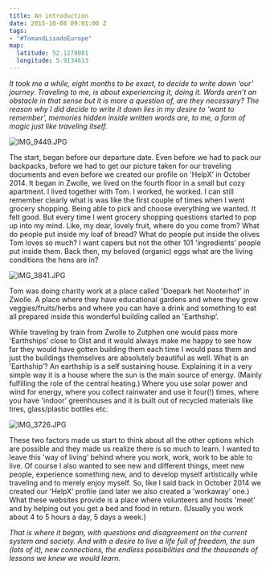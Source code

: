 ```yaml
---
title: An introduction
date: 2015-10-08 09:01:00 Z
tags:
- "#TomandLisadoEurope"
map:
  latitude: 52.1278081
  longitude: 5.9134613
---
```


*It took me a while, eight months to be exact, to decide to write down ‘our’ journey. Traveling to me, is about experiencing it, doing it. Words aren’t an obstacle in that sense but it is more a question of, are they necessary? The reason why I did decide to write it down lies in my desire to 'want to remember’, memories hidden inside written words are, to me, a form of magic just like traveling itself.*

![IMG_9449.JPG](/uploads/IMG_9449.JPG)

The start, began before our departure date. Even before we had to pack our backpacks, before we had to get our picture taken for our traveling documents and even before we created our profile on 'HelpX’ in October 2014. It began  in Zwolle, we lived on the fourth floor in a small but cozy apartment. I lived together with Tom. I worked, he worked. I can still remember clearly what is was like the first couple of times when I went grocery shopping. Being able to pick and choose everything we wanted. It felt good. But every time I went grocery shopping questions started to pop up into my mind. Like, my dear, lovely fruit, where do you come from? What do people put inside my loaf of bread? What do people put inside the olives Tom loves so much? I want capers but not the other 101 'ingredients’ people put inside them. Back then, my beloved (organic) eggs what are the living conditions the hens are in?

![IMG_3841.JPG](/uploads/IMG_3841.JPG)

Tom was doing charity work at a place called 'Doepark het Nooterhof’ in Zwolle. A place where they have educational gardens and where they grow veggies/fruits/herbs and where you can have a drink and something to eat all prepared inside this wonderful building called an 'Earthship’.

While traveling by train from Zwolle to Zutphen one would pass more 'Earthships’ close to Olst and it would always make me happy to see how far they would have gotten building them each time I would pass them and just the buildings themselves are absolutely beautiful as well. What is an 'Earthship’? An earthship is a self sustaining house. Explaining it in a very simple way it is a house where the sun is the main source of energy. (Mainly fulfilling the role of the central heating.) Where you use solar power and wind for energy, where you collect rainwater and use it four(!) times, where you have 'indoor’ greenhouses and it is built out of recycled materials like tires, glass/plastic bottles etc.

![IMG_3726.JPG](/uploads/IMG_3726.JPG)

These two factors made us start to think about all the other options which are possible and they made us realize there is so much to learn. I wanted to leave this 'way of living’ behind where you work, work, work to be able to live. Of course I also wanted to see new and different things, meet new people, experience something new, and to develop myself artistically while traveling and to merely enjoy myself. So, like I said back in October 2014 we created our 'HelpX’ profile (and later we also created a 'workaway’ one.) What these websites provide is a place where volunteers and hosts 'meet’ and by helping out you get a bed and food in return. (Usually you work about 4 to 5 hours a day, 5 days a week.)

*That is where it began, with questions and disagreement on the current system and society. And with a desire to live a life full of freedom, the sun (lots of it), new connections, the endless possibilities and the thousands of lessons we knew we would learn.*